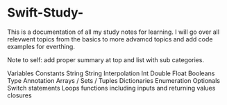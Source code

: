 # Swift-Study-

This is a documentation of all my study notes for learning. I will go over all relevwent topics from the basics to more advamcd topics and add code examples for everthing. 

Note to self: add proper summary at top and list with sub categories. 

Variables
Constants
String
String Interpolation
Int 
Double 
Float
Booleans
Type Annotation
Arrays / Sets / Tuples
Dictionaries
Enumeration
Optionals
Switch statements
Loops
functions including inputs and returning values
closures
